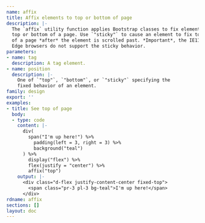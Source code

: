 ```yaml
---
name: affix
title: Affix elements to top or bottom of page
description: |-
  The `affix` utility function applies Bootstrap classes to fix elements to the
  top or bottom of a page. Use `"sticky"` to cause an element to fix to the top
  of a page *after* the element is scrolled past. *Important*, the IE11 and
  Edge browsers do not support the sticky behavior.
parameters:
- name: tag
  description: A tag element.
- name: position
  description: |-
    One of `"top"`, `"bottom"`, or `"sticky"` specifying the
    fixed behavior of an element.
family: design
export: ''
examples:
- title: See top of page
  body:
  - type: code
    content: |-
      div(
        span("I'm up here!") %>%
          padding(left = 3, right = 3) %>%
          background("teal")
      ) %>%
        display("flex") %>%
        flex(justify = "center") %>%
        affix("top")
    output: |-
      <div class="d-flex justify-content-center fixed-top">
        <span class="pr-3 pl-3 bg-teal">I'm up here!</span>
      </div>
rdname: affix
sections: []
layout: doc
---
```


